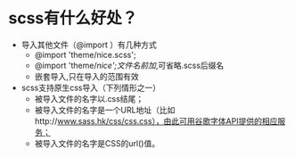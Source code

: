 # scss有什么好处？

- 导入其他文件（@import ）有几种方式
   - @import 'theme/nice.scss';
   - @import 'theme/_nice';文件名前加_,可省略.scss后缀名
   - 嵌套导入,只在导入的范围有效
- scss支持原生css导入（下列情形之一）
  - 被导入文件的名字以.css结尾；
  - 被导入文件的名字是一个URL地址（比如http://www.sass.hk/css/css.css），由此可用谷歌字体API提供的相应服务；
  - 被导入文件的名字是CSS的url()值。
 
